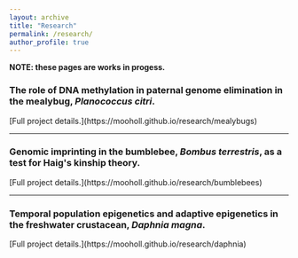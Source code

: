 ```yaml
---
layout: archive
title: "Research"
permalink: /research/
author_profile: true
---
```


**NOTE: these pages are works in progess.**


<h3>The role of DNA methylation in paternal genome elimination in the mealybug, <i>Planococcus citri</i>.</h3> [Full project details.](https://mooholl.github.io/research/mealybugs)

___

<h3>Genomic imprinting in the bumblebee, <i>Bombus terrestris</i>, as a test for Haig's kinship theory.</h3> [Full project details.](https://mooholl.github.io/research/bumblebees)

___

<h3>Temporal population epigenetics and adaptive epigenetics in the freshwater crustacean, <i>Daphnia magna</i>.</h3> [Full project details.](https://mooholl.github.io/research/daphnia)

